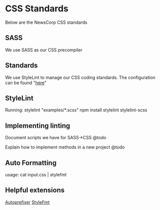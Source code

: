 # CSS Standards

Below are the NewsCorp CSS standards

## SASS ##

We use SASS as our CSS precompiler

## Standards ##

We use StyleLint to manage our CSS coding standards. The configuration can be found "[here][1]"

## StyleLint ##
Running:
stylelint "examples/*.scss"
npm install stylelint stylelint-scss

## Implementing linting ##

Document scripts we have for SASS->CSS @todo

Explain how to implement methods in a new project @todo

## Auto Formatting ##
usage:
cat input.css | stylefmt

## Helpful extensions ##
[Autoprefixer][2]
[StyleFmt][3]

[1]: ../.stylelintrc.json
[2]: https://www.npmjs.com/package/autoprefixer
[3]: https://www.npmjs.com/package/stylefmt
